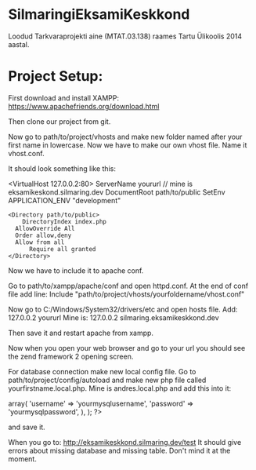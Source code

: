 SilmaringiEksamiKeskkond
========================

Loodud Tarkvaraprojekti aine (MTAT.03.138) raames Tartu Ülikoolis 2014 aastal.

Project Setup:
========================

First download and install XAMPP:
https://www.apachefriends.org/download.html

Then clone our project from git.

Now go to path/to/project/vhosts and make new folder named after your first name in lowercase.
Now we have to make our own vhost file. Name it vhost.conf.

It should look something like this:

<VirtualHost 127.0.0.2:80>
	ServerName yoururl // mine is eksamikeskond.silmaring.dev
	DocumentRoot path/to/public
	SetEnv APPLICATION_ENV "development"

	<Directory path/to/public>
		DirectoryIndex index.php
      AllowOverride All
      Order allow,deny
      Allow from all
		  Require all granted
	</Directory>
</VirtualHost>

Now we have to include it to apache conf.

Go to path/to/xampp/apache/conf and open httpd.conf.
At the end of conf file add line:
Include "path/to/project/vhosts/yourfoldername/vhost.conf"

Now go to C:/Windows/System32/drivers/etc and open hosts file.
Add:
127.0.0.2		yoururl
Mine is:
127.0.0.2   silmaring.eksamikeskkond.dev

Then save it and restart apache from xampp.

Now when you open your web browser and go to your url you should see the zend framework 2 opening screen.

For database connection make new local config file.
Go to path/to/project/config/autoload and make new php file called yourfirstname.local.php. Mine is andres.local.php
and add this into it:
<?php
	return array(
		'db' => array(
			'username' => 'yourmysqlusername',
			'password' => 'yourmysqlpassword',
		),
	);
?>
and save it.

When you go to:
http://eksamikeskkond.silmaring.dev/test
It should give errors about missing database and missing table.
Don't mind it at the moment.
